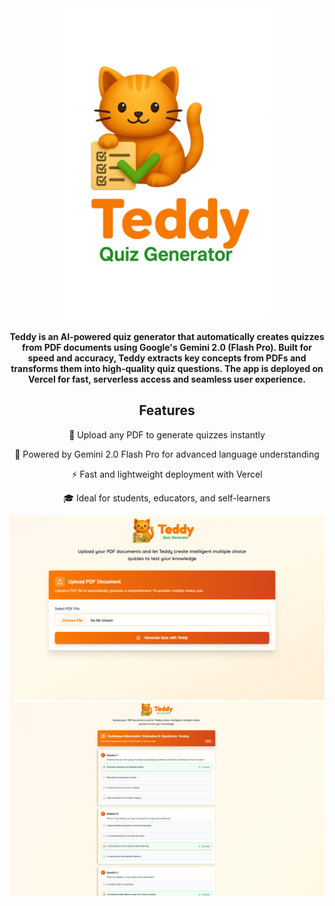 

<div align="center">
  <img src="image.png" height="500px"/>
<div>


**Teddy is an AI-powered quiz generator that automatically creates quizzes from PDF documents using Google's Gemini 2.0 (Flash Pro). Built for speed and accuracy, Teddy extracts key concepts from PDFs and transforms them into high-quality quiz questions. The app is deployed on Vercel for fast, serverless access and seamless user experience.**


## Features

📄 Upload any PDF to generate quizzes instantly

🤖 Powered by Gemini 2.0 Flash Pro for advanced language understanding

⚡ Fast and lightweight deployment with Vercel

🎓 Ideal for students, educators, and self-learners

<img src="image-1.png"/>
<img src="image-2.png"/>


